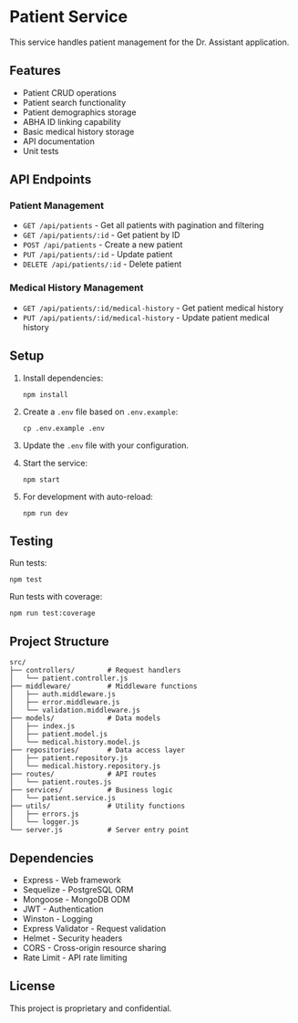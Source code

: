 # Patient Service

This service handles patient management for the Dr. Assistant application.

## Features

- Patient CRUD operations
- Patient search functionality
- Patient demographics storage
- ABHA ID linking capability
- Basic medical history storage
- API documentation
- Unit tests

## API Endpoints

### Patient Management

- `GET /api/patients` - Get all patients with pagination and filtering
- `GET /api/patients/:id` - Get patient by ID
- `POST /api/patients` - Create a new patient
- `PUT /api/patients/:id` - Update patient
- `DELETE /api/patients/:id` - Delete patient

### Medical History Management

- `GET /api/patients/:id/medical-history` - Get patient medical history
- `PUT /api/patients/:id/medical-history` - Update patient medical history

## Setup

1. Install dependencies:
   ```
   npm install
   ```

2. Create a `.env` file based on `.env.example`:
   ```
   cp .env.example .env
   ```

3. Update the `.env` file with your configuration.

4. Start the service:
   ```
   npm start
   ```

5. For development with auto-reload:
   ```
   npm run dev
   ```

## Testing

Run tests:
```
npm test
```

Run tests with coverage:
```
npm run test:coverage
```

## Project Structure

```
src/
├── controllers/        # Request handlers
│   └── patient.controller.js
├── middleware/         # Middleware functions
│   ├── auth.middleware.js
│   ├── error.middleware.js
│   └── validation.middleware.js
├── models/             # Data models
│   ├── index.js
│   ├── patient.model.js
│   └── medical.history.model.js
├── repositories/       # Data access layer
│   ├── patient.repository.js
│   └── medical.history.repository.js
├── routes/             # API routes
│   └── patient.routes.js
├── services/           # Business logic
│   └── patient.service.js
├── utils/              # Utility functions
│   ├── errors.js
│   └── logger.js
└── server.js           # Server entry point
```

## Dependencies

- Express - Web framework
- Sequelize - PostgreSQL ORM
- Mongoose - MongoDB ODM
- JWT - Authentication
- Winston - Logging
- Express Validator - Request validation
- Helmet - Security headers
- CORS - Cross-origin resource sharing
- Rate Limit - API rate limiting

## License

This project is proprietary and confidential.
